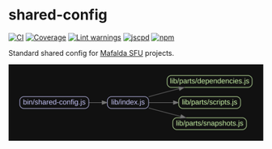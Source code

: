 # shared-config

[![CI](https://github.com/Mafalda-SFU/shared-config/actions/workflows/main.yml/badge.svg)](https://github.com/Mafalda-SFU/shared-config/actions/workflows/main.yml)
[![Coverage](https://img.shields.io/endpoint?url=https://gist.githubusercontent.com/mafalda-bot/27d772a9a3a8a945b34fd9676de40486/raw/shared-config.json)](https://gist.github.com/Mafalda-bot/27d772a9a3a8a945b34fd9676de40486#file-shared-config-json)
[![Lint warnings](https://img.shields.io/endpoint?url=https://gist.githubusercontent.com/mafalda-bot/377761809285c571637ecd886a5cc492/raw/shared-config.json)](https://gist.github.com/Mafalda-bot/377761809285c571637ecd886a5cc492#file-shared-config-json)
[![jscpd](https://gist.githubusercontent.com/mafalda-bot/633284214860375f4ddfd7e80d60a1ba/raw/329bea689c46b0a47ba992cdc268078856077821/shared-config.svg)](https://gist.github.com/mafalda-bot/633284214860375f4ddfd7e80d60a1ba#file-shared-config-svg)
[![npm](https://img.shields.io/npm/v/@mafalda-sfu/shared-config.svg)](https://www.npmjs.com/package/@mafalda-sfu/shared-config)

Standard shared config for [Mafalda SFU](https://mafalda.io) projects.

![madge](madge.svg)
